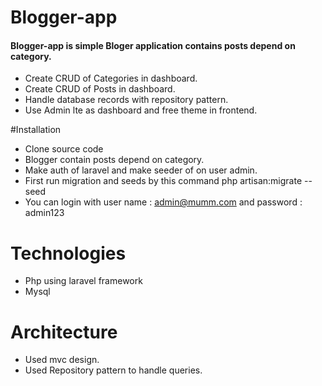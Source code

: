 # Blogger-app
#### Blogger-app is simple Bloger application contains posts depend on category.

 * Create CRUD of Categories in dashboard.
 * Create CRUD of Posts in dashboard.
 * Handle database records with repository pattern. 
 * Use Admin lte as dashboard and free theme in frontend.
 
#Installation
 * Clone source code 
 * Blogger contain posts depend on category.
 * Make auth of laravel and make seeder of on user admin.
 * First run migration and seeds by this command php artisan:migrate --seed
 * You can login with user name : admin@mumm.com
 and password : admin123

# Technologies
 * Php using laravel framework
 * Mysql

# Architecture
 * Used mvc design.
 * Used Repository  pattern to handle queries.
